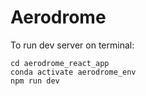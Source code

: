 # Aerodrome


To run dev server on terminal:
```
cd aerodrome_react_app
conda activate aerodrome_env
npm run dev
```
